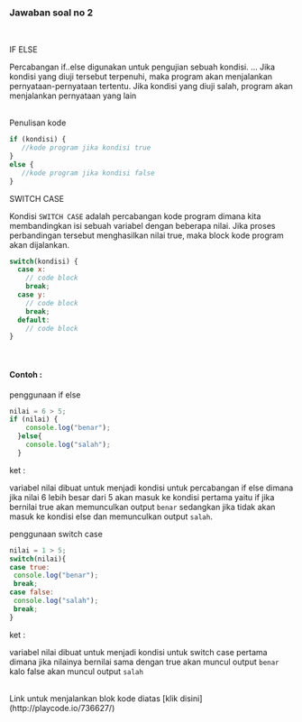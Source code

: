 ### Jawaban soal no 2
<br>

IF ELSE

Percabangan if..else digunakan untuk pengujian sebuah kondisi. ... Jika kondisi yang diuji tersebut terpenuhi, maka program akan menjalankan pernyataan-pernyataan tertentu. Jika kondisi yang diuji salah, program akan menjalankan pernyataan yang lain

<br>
Penulisan kode


```js
if (kondisi) {
   //kode program jika kondisi true
}
else {
   //kode program jika kondisi false
}
```

SWITCH CASE

Kondisi `SWITCH CASE` adalah percabangan kode program dimana kita membandingkan isi sebuah variabel dengan beberapa nilai. Jika proses perbandingan tersebut menghasilkan nilai true, maka block kode program akan dijalankan.

```js
switch(kondisi) {
  case x:
    // code block
    break;
  case y:
    // code block
    break;
  default:
    // code block
} 
```
<br>

#### Contoh :

penggunaan if else

```js
nilai = 6 > 5;
if (nilai) {
    console.log("benar");
  }else{
    console.log("salah");
  }
```

ket :

variabel nilai dibuat untuk menjadi kondisi untuk percabangan if else dimana jika nilai 6 lebih besar dari 5 akan masuk ke kondisi pertama yaitu if jika bernilai true akan memunculkan output `benar` sedangkan jika tidak akan masuk ke kondisi else dan memunculkan output `salah`.

penggunaan switch case

```js
nilai = 1 > 5;
switch(nilai){
case true:
 console.log("benar");
 break;
case false:
 console.log("salah");
 break;
}
```

ket :

variabel nilai dibuat untuk menjadi kondisi untuk switch case pertama dimana jika nilainya bernilai sama dengan true akan muncul output `benar` kalo false akan muncul output `salah`

<br>
Link untuk menjalankan blok kode diatas [klik disini](http://playcode.io/736627/)
